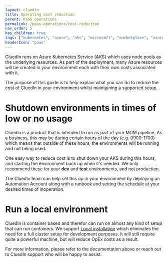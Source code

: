 ```yaml
---
layout: cluedin
title: Operating cost reduction
parent: PaaS operations
permalink: /paas-operations/cost-reduction
nav_order: 5
has_children: true
tags: ["kubernetes", "azure", "aks", "microsoft", "marketplace", "azure-marketplace", "cost", "reduction", "reducing"]
headerIcon: "paas"
---
```


CluedIn runs on Azure Kubernetes Service (AKS) which uses node pools as the underlying resources. As part of the deployment, many Azure resources will be created in your environment each with their own costs associated with it.

The purpose of this guide is to help explain what you can do to reduce the cost of CluedIn in your environment whilst maintaining a supported setup.

# Shutdown environments in times of low or no usage

CluedIn is a product that is intended to run as part of your MDM pipeline. As a business, this may be during certain hours of the day (e.g. 0900-1700) which means that outside of these hours, the environments will be running and not being used.

One easy way to reduce cost is to shut down your AKS during this hours, and starting the environment back up when it's needed. We only recommend these for your **dev** and **test** environments, and not production.

The CluedIn team can help set this up in your environment by deploying an Automation Account along with a runbook and setting the schedule at your desired times of inoperation.

# Run a local environment

CluedIn is container based and therefor can run on almost any kind of setup that can run containers.
We support [Local installation](/deployment/local) which eliminates the need for a full cluster setup for development purposes. It will still require quite a powerful machine, but will reduce OpEx costs as a result.

For more information, please refer to the documentation above or reach out to CluedIn support who will be happy to assist.